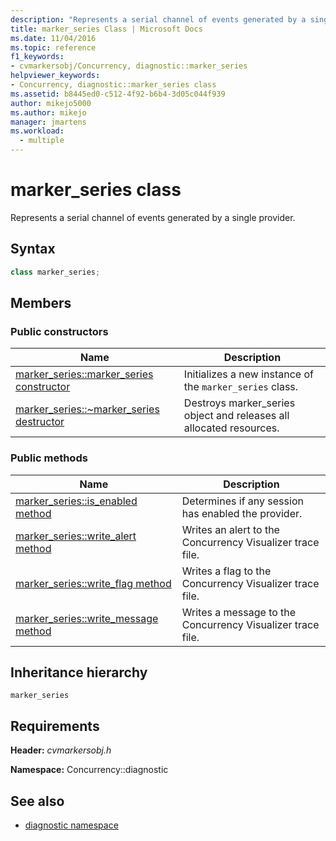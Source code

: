 ```yaml
---
description: "Represents a serial channel of events generated by a single provider."
title: marker_series Class | Microsoft Docs
ms.date: 11/04/2016
ms.topic: reference
f1_keywords: 
- cvmarkersobj/Concurrency, diagnostic::marker_series
helpviewer_keywords: 
- Concurrency, diagnostic::marker_series class
ms.assetid: b8445ed0-c512-4f92-b6b4-3d05c044f939
author: mikejo5000
ms.author: mikejo
manager: jmartens
ms.workload: 
  - multiple
---
```

# marker_series class
Represents a serial channel of events generated by a single provider.

## Syntax

```cpp
class marker_series;
```

## Members

### Public constructors

|Name|Description|
|----------|-----------------|
|[marker_series::marker_series constructor](../profiling/marker-series-marker-series-constructor.md)|Initializes a new instance of the `marker_series` class.|
|[marker_series::~marker_series destructor](../profiling/marker-series-tilde-marker-series-destructor.md)|Destroys marker_series object and releases all allocated resources.|

### Public methods

|Name|Description|
|----------|-----------------|
|[marker_series::is_enabled method](../profiling/marker-series-is-enabled-method.md)|Determines if any session has enabled the provider.|
|[marker_series::write_alert method](../profiling/marker-series-write-alert-method.md)|Writes an alert to the Concurrency Visualizer trace file.|
|[marker_series::write_flag method](../profiling/marker-series-write-flag-method.md)|Writes a flag to the Concurrency Visualizer trace file.|
|[marker_series::write_message method](../profiling/marker-series-write-message-method.md)|Writes a message to the Concurrency Visualizer trace file.|

## Inheritance hierarchy
 `marker_series`

## Requirements
 **Header:** *cvmarkersobj.h*

 **Namespace:** Concurrency::diagnostic

## See also
- [diagnostic namespace](../profiling/diagnostic-namespace.md)
